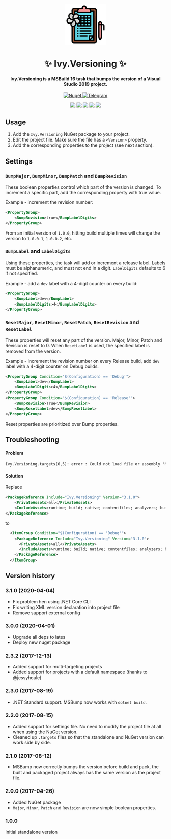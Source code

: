<!-- Logo -->
<p align="center">
  <a href="#">
    <img height="128" width="128" src="https://raw.githubusercontent.com/0xF6/Ivy.Versioning/master/images/icon.png">
  </a>
</p>

<!-- Name -->
<h1 align="center">
  ✨ Ivy.Versioning ✨
</h1>
<!-- desc -->
<h4 align="center">
  Ivy.Versioning is a MSBuild 16 task that bumps the version of a Visual Studio 2019 project.
</h4>
<p align="center">
  <a href="https://www.nuget.org/packages/Ivy.Versioning/">
    <img alt="Nuget" src="https://img.shields.io/nuget/v/Ivy.Versioning.svg?color=%23884499">
  </a>
  <a href="https://t.me/ivysola">
    <img alt="Telegram" src="https://img.shields.io/badge/Ask%20Me-Anything-1f425f.svg">
  </a>
</p>
<p align="center">
  <a href="#">
    <img src="https://forthebadge.com/images/badges/made-with-c-sharp.svg">
    <img src="https://forthebadge.com/images/badges/designed-in-ms-paint.svg">
    <img src="https://forthebadge.com/images/badges/ages-18.svg">
    <img src="https://ForTheBadge.com/images/badges/winter-is-coming.svg">
    <img src="https://forthebadge.com/images/badges/gluten-free.svg">
  </a>
</p>

## Usage

1. Add the `Ivy.Versioning` NuGet package to your project.
2. Edit the project file. Make sure the file has a `<Version>` property.
3. Add the corresponding properties to the project (see next section).

## Settings
### `BumpMajor`, `BumpMinor`, `BumpPatch` and `BumpRevision`
These boolean properties control which part of the version is changed. 
To increment a specific part, add the corresponding property with true value.

Example - increment the revision number:
```xml
<PropertyGroup>
	<BumpRevision>true</BumpLabelDigits>
</PropertyGroup>
```
From an initial version of `1.0.0`, hitting build multiple times will change the version to `1.0.0.1`, `1.0.0.2`, etc.

### `BumpLabel` and `LabelDigits`
Using these properties, the task will add or increment a release label. Labels must be alphanumeric, and must not end in a digit. `LabelDigits` defaults to 6 if not specified.

Example - add a `dev` label with a 4-digit counter on every build:
```xml
<PropertyGroup>
	<BumpLabel>dev</BumpLabel>
	<BumpLabelDigits>4</BumpLabelDigits>
</PropertyGroup>
```

### `ResetMajor`, `ResetMinor`, `ResetPatch`, `ResetRevision` and `ResetLabel`

These properties will reset any part of the version. Major, Minor, Patch and Revision is reset to 0. When `ResetLabel` is used, the specified label is removed from the version.

Example - Increment the revision number on every Release build, add `dev` label with a 4-digit counter on Debug builds.
```xml
<PropertyGroup Condition="$(Configuration) == 'Debug'">
	<BumpLabel>dev</BumpLabel>
	<BumpLabelDigits>4</BumpLabelDigits>
</PropertyGroup>
<PropertyGroup Condition="$(Configuration) == 'Release'">
	<BumpRevision>True</BumpRevision>
	<BumpResetLabel>dev</BumpResetLabel>
</PropertyGroup>
```

Reset properties are prioritized over Bump properties.

## Troubleshooting		

#### Problem	
```cmd
Ivy.Versioning.targets(6,5): error : Could not load file or assembly 'NuGet.Versioning, Version=5.5.1.0, Culture=neutral, PublicKeyToken=31bf3856ad364e35'.
```

#### Solution		
	
Replace		
```xml
<PackageReference Include="Ivy.Versioning" Version="3.1.0"> 
    <PrivateAssets>all</PrivateAssets> 
    <IncludeAssets>runtime; build; native; contentfiles; analyzers; buildtransitive</IncludeAssets> 
</PackageReference> 
```		
to		
```xml
  <ItemGroup Condition="$(Configuration) == 'Debug'"> 
    <PackageReference Include="Ivy.Versioning" Version="3.1.0"> 
      <PrivateAssets>all</PrivateAssets> 
      <IncludeAssets>runtime; build; native; contentfiles; analyzers; buildtransitive</IncludeAssets> 
    </PackageReference> 
  </ItemGroup> 
```


## Version history


### 3.1.0 (2020-04-04)

* Fix problem hen using .NET Core CLI 
* Fix writing XML version declaration into project file
* Remove support external config


### 3.0.0 (2020-04-01)

* Upgrade all deps to lates
* Deploy new nuget package

### 2.3.2 (2017-12-13)

* Added support for multi-targeting projects
* Added support for projects with a default namespace (thanks to @jessyhoule)

### 2.3.0 (2017-08-19)

* .NET Standard support. MSBump now works with `dotnet build`.

### 2.2.0 (2017-08-15)

* Added support for settings file. No need to modify the project file at all when using the NuGet version.
* Cleaned up `.targets` files so that the standalone and NuGet version can work side by side.


### 2.1.0 (2017-08-12)

* MSBump now correctly bumps the version before build and pack, the built and packaged project always has the same version as the project file.

### 2.0.0 (2017-04-26)

* Added NuGet package
* `Major`, `Minor`, `Patch` and `Revision` are now simple boolean properties.

### 1.0.0
Initial standalone version
